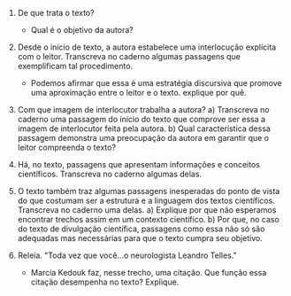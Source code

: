 1.  De que trata o texto?
	-  Qual é o objetivo da autora?

2.  Desde o início de texto, a autora estabelece uma interlocução explícita com o leitor. Transcreva no caderno algumas passagens que exemplificam tal procedimento.
	-  Podemos afirmar que essa é uma estratégia discursiva que promove uma aproximação entre o leitor e o texto. explique por quê.
	
3.  Com que imagem de interlocutor trabalha a autora?
	a)  Transcreva no caderno uma passagem do início do texto que comprove ser essa a imagem de interlocutor feita pela autora.
	b)  Qual característica dessa passagem demonstra uma preocupação da autora em garantir que o leitor compreenda o texto?

4.  Há, no texto, passagens que apresentam informações e conceitos científicos. Transcreva no caderno algumas delas.

5.  O texto também traz algumas passagens inesperadas do ponto de vista do que costumam ser a estrutura e a linguagem dos textos científicos. Transcreva no caderno uma delas.
	a)  Explique por que não esperamos encontrar trechos assim em um contexto científico.
	b)  Por que, no caso do texto de divulgação científica, passagens como essa não só são adequadas mas necessárias para que o texto cumpra seu objetivo.

6. Releia.
	"Toda vez que você...o neurologista Leandro Telles."
	-  Marcia Kedouk faz, nesse trecho, uma citação. Que função essa citação desempenha no texto? Explique.
